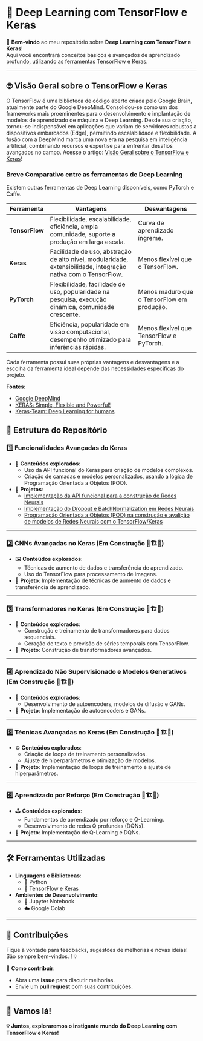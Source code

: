 # 🚀 Deep Learning com TensorFlow e Keras

🎉 **Bem-vindo** ao meu repositório sobre **Deep Learning com TensorFlow e Keras**!  
Aqui você encontrará conceitos básicos e avançados de aprendizado profundo, utilizando as ferramentas TensorFlow e Keras.

---

## 🤓 Visão Geral sobre o TensorFlow e Keras 

O TensorFlow é uma biblioteca de código aberto criada pelo Google Brain, atualmente parte do Google DeepMind. Consolidou-se como um dos frameworks mais proeminentes para o desenvolvimento e implantação de modelos de aprendizado de máquina e Deep Learning. Desde sua criação, tornou-se indispensável em aplicações que variam de servidores robustos a dispositivos embarcados (Edge), permitindo escalabilidade e flexibilidade. A fusão com a DeepMind marca uma nova era na pesquisa em inteligência artificial, combinando recursos e expertise para enfrentar desafios avançados no campo. Acesse o artigo: [Visão Geral sobre o TensorFlow e Keras](https://docs.google.com/document/d/1Sj7wR0JEloDEdC3qa_7Mn9ZlMi7gEIsnez_agWLJD-w/edit?usp=sharing)!

### Breve Comparativo entre as ferramentas de Deep Learning

Existem outras ferramentas de Deep Learning disponíveis, como PyTorch e Caffe.

| **Ferramenta** | **Vantagens**                                                                                  | **Desvantagens**                                   |
|-----------------|-----------------------------------------------------------------------------------------------|---------------------------------------------------|
| **TensorFlow**  | Flexibilidade, escalabilidade, eficiência, ampla comunidade, suporte a produção em larga escala. | Curva de aprendizado íngreme.                    |
| **Keras**       | Facilidade de uso, abstração de alto nível, modularidade, extensibilidade, integração nativa com o TensorFlow. | Menos flexível que o TensorFlow.                 |
| **PyTorch**     | Flexibilidade, facilidade de uso, popularidade na pesquisa, execução dinâmica, comunidade crescente. | Menos maduro que o TensorFlow em produção.       |
| **Caffe**       | Eficiência, popularidade em visão computacional, desempenho otimizado para inferências rápidas. | Menos flexível que TensorFlow e PyTorch.         |

Cada ferramenta possui suas próprias vantagens e desvantagens e a escolha da ferramenta ideal depende das necessidades específicas do projeto.

**Fontes**:
- [Google DeepMind](https://deepmind.google/)
- [KERAS: Simple, Flexible and Powerful!](https://keras.io/)
- [Keras-Team: Deep Learning for humans](https://github.com/keras-team)

## 📂 Estrutura do Repositório

### **1️⃣ Funcionalidades Avançadas do Keras**
- 🔧 **Conteúdos explorados**: 
  - Uso da API funcional do Keras para criação de modelos complexos.
  - Criação de camadas e modelos personalizados, usando a lógica de Programação Orientada a Objetos (POO).
- 🧪 **Projetos**:
  - [Implementação da API funcional para a construção de Redes Neurais](https://github.com/SampMark/Deep-Learning/blob/main/Building_Neural_Networks_with_the_Keras_Functional_API.ipynb)
  - [Implementação do Dropout e BatchNormalization em Redes Neurais](https://github.com/SampMark/Deep-Learning/blob/main/Dropout_and_Batch_Normalization_in_Neural_Network.ipynb)
  - [Programação Orientada a Objetos (POO) na construção e avalição de modelos de Redes Neurais com o TensorFlow/Keras](https://github.com/SampMark/Deep-Learning/blob/main/Creating_Custom_Layers_and_Models.ipynb)

---

### **2️⃣ CNNs Avançadas no Keras** (Em Construção 🚧🏗️👷)
- 🖼️ **Conteúdos explorados**: 
  - Técnicas de aumento de dados e transferência de aprendizado.
  - Uso do TensorFlow para processamento de imagens.
- 🧪 **Projeto**: Implementação de técnicas de aumento de dados e transferência de aprendizado.

---

### **3️⃣ Transformadores no Keras** (Em Construção 🚧🏗️👷)
- 🔄 **Conteúdos explorados**: 
  - Construção e treinamento de transformadores para dados sequenciais.
  - Geração de texto e previsão de séries temporais com TensorFlow.
- 🧪 **Projeto**: Construção de transformadores avançados.

---

### **4️⃣ Aprendizado Não Supervisionado e Modelos Generativos** (Em Construção 🚧🏗️👷)
- 🤖 **Conteúdos explorados**: 
  - Desenvolvimento de autoencoders, modelos de difusão e GANs.
- 🧪 **Projeto**: Implementação de autoencoders e GANs.

---

### **5️⃣ Técnicas Avançadas no Keras** (Em Construção 🚧🏗️👷)
- ⚙️ **Conteúdos explorados**: 
  - Criação de loops de treinamento personalizados.
  - Ajuste de hiperparâmetros e otimização de modelos.
- 🧪 **Projeto**: Implementação de loops de treinamento e ajuste de hiperparâmetros.

---

### **6️⃣ Aprendizado por Reforço** (Em Construção 🚧🏗️👷)
- 🕹️ **Conteúdos explorados**: 
  - Fundamentos de aprendizado por reforço e Q-Learning.
  - Desenvolvimento de redes Q profundas (DQNs).
- 🧪 **Projeto**: Implementação de Q-Learning e DQNs.

---

## 🛠️ Ferramentas Utilizadas
- **Linguagens e Bibliotecas**:
  - 🐍 Python
  - 🧠 TensorFlow e Keras
- **Ambientes de Desenvolvimento**:
  - 📝 Jupyter Notebook
  - ☁️ Google Colab

---

## 🤝 Contribuições
Fique à vontade para feedbacks, sugestões de melhorias e novas ideias! São sempre bem-vindos. ! 💡  
 
📌 **Como contribuir**:
- Abra uma **issue** para discutir melhorias.
- Envie um **pull request** com suas contribuições.

---

## 🌟 Vamos lá!
**💡 Juntos, exploraremos o instigante mundo do Deep Learning com TensorFlow e Keras!**
